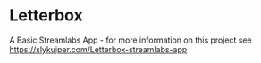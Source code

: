 # Letterbox
A Basic Streamlabs App - for more information on this project see https://slykuiper.com/Letterbox-streamlabs-app
